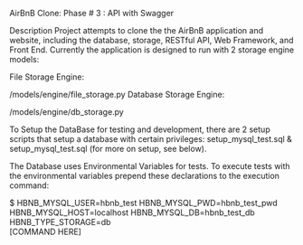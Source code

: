 AirBnB Clone: Phase # 3
: API with Swagger

Description
Project attempts to clone the the AirBnB application and website, including the database, storage, RESTful API, Web Framework, and Front End. Currently the application is designed to run with 2 storage engine models:

File Storage Engine:

/models/engine/file_storage.py
Database Storage Engine:

/models/engine/db_storage.py

To Setup the DataBase for testing and development, there are 2 setup scripts that setup a database with certain privileges: setup_mysql_test.sql & setup_mysql_test.sql (for more on setup, see below).

The Database uses Environmental Variables for tests. To execute tests with the environmental variables prepend these declarations to the execution command:

$ HBNB_MYSQL_USER=hbnb_test HBNB_MYSQL_PWD=hbnb_test_pwd \
HBNB_MYSQL_HOST=localhost HBNB_MYSQL_DB=hbnb_test_db HBNB_TYPE_STORAGE=db \
[COMMAND HERE]
